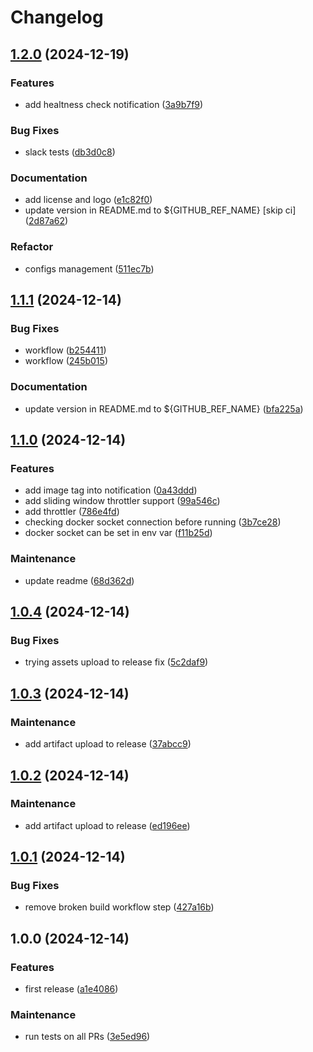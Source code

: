 # Changelog

## [1.2.0](https://github.com/Clasyc/notidock/compare/v1.1.1...v1.2.0) (2024-12-19)


### Features

* add healtness check notification ([3a9b7f9](https://github.com/Clasyc/notidock/commit/3a9b7f9f8f701856673dd6dd0ebbd4898261a340))


### Bug Fixes

* slack tests ([db3d0c8](https://github.com/Clasyc/notidock/commit/db3d0c88fc29943af73cc9af5608b5efb19568d2))


### Documentation

* add license and logo ([e1c82f0](https://github.com/Clasyc/notidock/commit/e1c82f055f721c5122a5f1df5b60916ecd68c306))
* update version in README.md to ${GITHUB_REF_NAME} [skip ci] ([2d87a62](https://github.com/Clasyc/notidock/commit/2d87a624ef21d7cb8156d18476a978855894604b))


### Refactor

* configs management ([511ec7b](https://github.com/Clasyc/notidock/commit/511ec7b01f83d1ec7931c38cbd1768b51e20f707))

## [1.1.1](https://github.com/Clasyc/notidock/compare/v1.1.0...v1.1.1) (2024-12-14)


### Bug Fixes

* workflow ([b254411](https://github.com/Clasyc/notidock/commit/b25441106e1b03d1ea9b799317d37377f3052f51))
* workflow ([245b015](https://github.com/Clasyc/notidock/commit/245b01590c52f53898035f011997e5575ae8417a))


### Documentation

* update version in README.md to ${GITHUB_REF_NAME} ([bfa225a](https://github.com/Clasyc/notidock/commit/bfa225a1f2b94b2818dadfdda25366928823a500))

## [1.1.0](https://github.com/Clasyc/notidock/compare/v1.0.4...v1.1.0) (2024-12-14)


### Features

* add image tag into notification ([0a43ddd](https://github.com/Clasyc/notidock/commit/0a43ddd8af518397e4ec12c95adcc4bb0569c5b2))
* add sliding window throttler support ([99a546c](https://github.com/Clasyc/notidock/commit/99a546cb9f8c995ef9bc2c554bfc7a03765bcf04))
* add throttler ([786e4fd](https://github.com/Clasyc/notidock/commit/786e4fdcbc379838f81624a83c9042a756ab9917))
* checking docker socket connection before running ([3b7ce28](https://github.com/Clasyc/notidock/commit/3b7ce280d38493355eacbf1cef9afa066a1762ba))
* docker socket can be set in env var ([f11b25d](https://github.com/Clasyc/notidock/commit/f11b25d6806126b62327ede9a8a5f784e17134a0))


### Maintenance

* update readme ([68d362d](https://github.com/Clasyc/notidock/commit/68d362d634abad88dc571fe650fd9dfa930986c0))

## [1.0.4](https://github.com/Clasyc/notidock/compare/v1.0.3...v1.0.4) (2024-12-14)


### Bug Fixes

* trying assets upload to release fix ([5c2daf9](https://github.com/Clasyc/notidock/commit/5c2daf969fe58bbe83a7d1c4dbd627a35de7f965))

## [1.0.3](https://github.com/Clasyc/notidock/compare/v1.0.2...v1.0.3) (2024-12-14)


### Maintenance

* add artifact upload to release ([37abcc9](https://github.com/Clasyc/notidock/commit/37abcc9d049ef90f9f282476ee58e619c59c43b2))

## [1.0.2](https://github.com/Clasyc/notidock/compare/v1.0.1...v1.0.2) (2024-12-14)


### Maintenance

* add artifact upload to release ([ed196ee](https://github.com/Clasyc/notidock/commit/ed196ee877a3994a1f074c78c1a6cd1c6c3e156f))

## [1.0.1](https://github.com/Clasyc/notidock/compare/v1.0.0...v1.0.1) (2024-12-14)


### Bug Fixes

* remove broken build workflow step ([427a16b](https://github.com/Clasyc/notidock/commit/427a16be3c26b884ec269008d0e0aded232f24c6))

## 1.0.0 (2024-12-14)


### Features

* first release ([a1e4086](https://github.com/Clasyc/notidock/commit/a1e4086f58c89fc4a9f80020910e5ea28de56e75))


### Maintenance

* run tests on all PRs ([3e5ed96](https://github.com/Clasyc/notidock/commit/3e5ed96304f13232460c9fe12ce5c2e85201a2ee))
